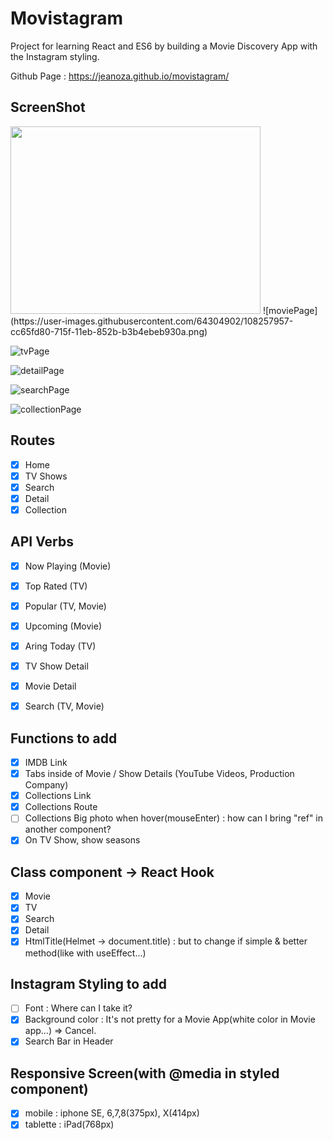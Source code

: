 # Movistagram

Project for learning React and ES6 by building a Movie Discovery App with the Instagram styling.

Github Page : https://jeanoza.github.io/movistagram/

## ScreenShot
<img src="https://user-images.githubusercontent.com/64304902/108257957-cc65fd80-715f-11eb-852b-b3b4ebeb930a.png" width="400" height="300"/>
![moviePage](https://user-images.githubusercontent.com/64304902/108257957-cc65fd80-715f-11eb-852b-b3b4ebeb930a.png)

![tvPage](https://user-images.githubusercontent.com/64304902/108258039-e8699f00-715f-11eb-904e-641bedf63697.png)

![detailPage](https://user-images.githubusercontent.com/64304902/108258088-f8817e80-715f-11eb-8a2f-e2325bd6a01d.png)

![searchPage](https://user-images.githubusercontent.com/64304902/108258102-fcad9c00-715f-11eb-87e7-847e504ee2b9.png)

![collectionPage](https://user-images.githubusercontent.com/64304902/108258111-fe775f80-715f-11eb-952b-6942cc5b5e9e.png)

## Routes

- [x] Home
- [x] TV Shows
- [x] Search
- [x] Detail
- [x] Collection 

## API Verbs

- [x] Now Playing (Movie)
- [x] Top Rated (TV)
- [x] Popular (TV, Movie)
- [x] Upcoming (Movie)
- [x] Aring Today (TV)

- [x] TV Show Detail
- [x] Movie Detail
- [x] Search (TV, Movie)

## Functions to add

- [x] IMDB Link
- [x] Tabs inside of Movie / Show Details (YouTube Videos, Production Company)
- [x] Collections Link
- [x] Collections Route
- [ ] Collections Big photo when hover(mouseEnter) : how can I bring "ref" in another component?
- [x] On TV Show, show seasons

## Class component -> React Hook

- [x] Movie
- [x] TV
- [x] Search
- [x] Detail
- [x] HtmlTitle(Helmet -> document.title) : but to change if simple & better method(like with useEffect...)

## Instagram Styling to add

- [ ] Font : Where can I take it?
- [x] Background color : It's not pretty for a Movie App(white color in Movie app...) => Cancel.
- [x] Search Bar in Header

## Responsive Screen(with @media in styled component)
- [x] mobile : iphone SE, 6,7,8(375px), X(414px)
- [x] tablette : iPad(768px)
